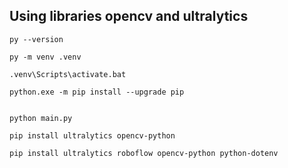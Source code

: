 ## Using libraries opencv and ultralytics
````
py --version

py -m venv .venv

.venv\Scripts\activate.bat

python.exe -m pip install --upgrade pip


python main.py

pip install ultralytics opencv-python

pip install ultralytics roboflow opencv-python python-dotenv

`````
